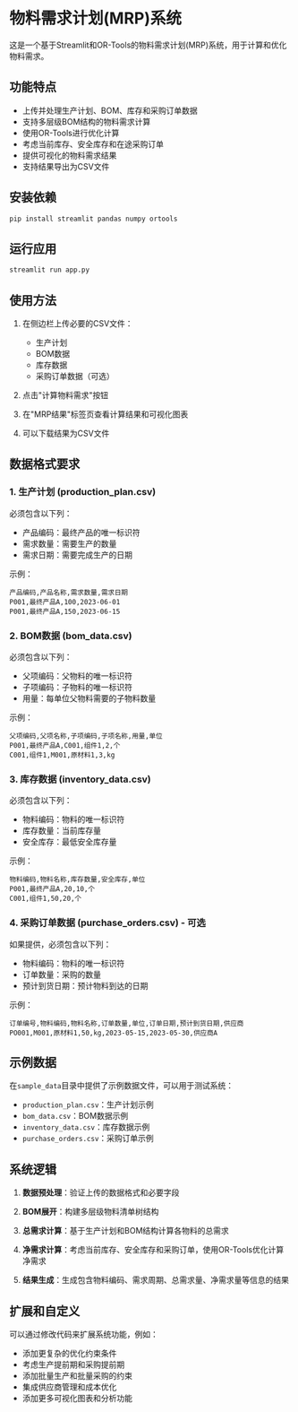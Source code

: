 # 物料需求计划(MRP)系统

这是一个基于Streamlit和OR-Tools的物料需求计划(MRP)系统，用于计算和优化物料需求。

## 功能特点

- 上传并处理生产计划、BOM、库存和采购订单数据
- 支持多层级BOM结构的物料需求计算
- 使用OR-Tools进行优化计算
- 考虑当前库存、安全库存和在途采购订单
- 提供可视化的物料需求结果
- 支持结果导出为CSV文件

## 安装依赖

```bash
pip install streamlit pandas numpy ortools
```

## 运行应用

```bash
streamlit run app.py
```

## 使用方法

1. 在侧边栏上传必要的CSV文件：
   - 生产计划
   - BOM数据
   - 库存数据
   - 采购订单数据（可选）

2. 点击"计算物料需求"按钮

3. 在"MRP结果"标签页查看计算结果和可视化图表

4. 可以下载结果为CSV文件

## 数据格式要求

### 1. 生产计划 (production_plan.csv)

必须包含以下列：
- 产品编码：最终产品的唯一标识符
- 需求数量：需要生产的数量
- 需求日期：需要完成生产的日期

示例：
```
产品编码,产品名称,需求数量,需求日期
P001,最终产品A,100,2023-06-01
P001,最终产品A,150,2023-06-15
```

### 2. BOM数据 (bom_data.csv)

必须包含以下列：
- 父项编码：父物料的唯一标识符
- 子项编码：子物料的唯一标识符
- 用量：每单位父物料需要的子物料数量

示例：
```
父项编码,父项名称,子项编码,子项名称,用量,单位
P001,最终产品A,C001,组件1,2,个
C001,组件1,M001,原材料1,3,kg
```

### 3. 库存数据 (inventory_data.csv)

必须包含以下列：
- 物料编码：物料的唯一标识符
- 库存数量：当前库存量
- 安全库存：最低安全库存量

示例：
```
物料编码,物料名称,库存数量,安全库存,单位
P001,最终产品A,20,10,个
C001,组件1,50,20,个
```

### 4. 采购订单数据 (purchase_orders.csv) - 可选

如果提供，必须包含以下列：
- 物料编码：物料的唯一标识符
- 订单数量：采购的数量
- 预计到货日期：预计物料到达的日期

示例：
```
订单编号,物料编码,物料名称,订单数量,单位,订单日期,预计到货日期,供应商
PO001,M001,原材料1,50,kg,2023-05-15,2023-05-30,供应商A
```

## 示例数据

在`sample_data`目录中提供了示例数据文件，可以用于测试系统：

- `production_plan.csv`：生产计划示例
- `bom_data.csv`：BOM数据示例
- `inventory_data.csv`：库存数据示例
- `purchase_orders.csv`：采购订单示例

## 系统逻辑

1. **数据预处理**：验证上传的数据格式和必要字段

2. **BOM展开**：构建多层级物料清单树结构

3. **总需求计算**：基于生产计划和BOM结构计算各物料的总需求

4. **净需求计算**：考虑当前库存、安全库存和采购订单，使用OR-Tools优化计算净需求

5. **结果生成**：生成包含物料编码、需求周期、总需求量、净需求量等信息的结果

## 扩展和自定义

可以通过修改代码来扩展系统功能，例如：

- 添加更复杂的优化约束条件
- 考虑生产提前期和采购提前期
- 添加批量生产和批量采购的约束
- 集成供应商管理和成本优化
- 添加更多可视化图表和分析功能